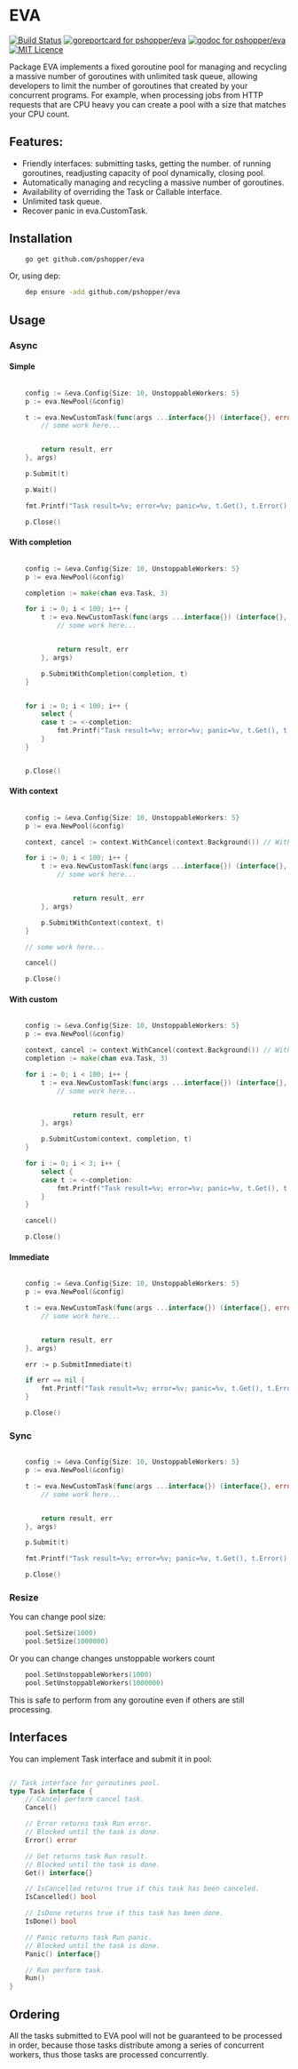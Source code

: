 # EVA

[![Build Status][1]][2]
[![goreportcard for pshopper/eva][3]][4]
[![godoc for pshopper/eva][5]][6]
[![MIT Licence][7]][8]


Package EVA implements a fixed goroutine pool for managing and recycling
a massive number of goroutines with unlimited task queue, allowing developers
to limit the number of goroutines that created by your concurrent programs.
For example, when processing jobs from HTTP requests that are CPU heavy you
can create a pool with a size that matches your CPU count.

## Features:

- Friendly interfaces: submitting tasks, getting the number.
of running goroutines, readjusting capacity of pool dynamically, closing pool.
- Automatically managing and recycling a massive number of goroutines.
- Availability of overriding the Task or Callable interface.
- Unlimited task queue.
- Recover panic in eva.CustomTask.


## Installation

```sh
    go get github.com/pshopper/eva
```

Or, using dep:

```sh
    dep ensure -add github.com/pshopper/eva
```

## Usage

### Async

#### Simple

```go

    config := &eva.Config{Size: 10, UnstoppableWorkers: 5}
    p := eva.NewPool(&config)

    t := eva.NewCustomTask(func(args ...interface{}) (interface{}, error) {
        // some work here...


        return result, err
    }, args)

    p.Submit(t)

    p.Wait()

    fmt.Printf("Task result=%v; error=%v; panic=%v, t.Get(), t.Error(), t.Panic())

    p.Close()

```

#### With completion

```go

    config := &eva.Config{Size: 10, UnstoppableWorkers: 5}
    p := eva.NewPool(&config)

    completion := make(chan eva.Task, 3)

    for i := 0; i < 100; i++ {
        t := eva.NewCustomTask(func(args ...interface{}) (interface{}, error) {
            // some work here...


            return result, err
        }, args)

        p.SubmitWithCompletion(completion, t)
    }


    for i := 0; i < 100; i++ {
        select {
        case t := <-completion:
            fmt.Printf("Task result=%v; error=%v; panic=%v, t.Get(), t.Error(), t.Panic())
        }
    }


    p.Close()

```

#### With context

```go

    config := &eva.Config{Size: 10, UnstoppableWorkers: 5}
    p := eva.NewPool(&config)

    context, cancel := context.WithCancel(context.Background()) // WithDeadline or WithTimeout

    for i := 0; i < 100; i++ {
        t := eva.NewCustomTask(func(args ...interface{}) (interface{}, error) {
            // some work here...


                return result, err
        }, args)

        p.SubmitWithContext(context, t)
    }

    // some work here...

    cancel()

    p.Close()

```

#### With custom

```go

    config := &eva.Config{Size: 10, UnstoppableWorkers: 5}
    p := eva.NewPool(&config)

    context, cancel := context.WithCancel(context.Background()) // WithDeadline or WithTimeout
    completion := make(chan eva.Task, 3)

    for i := 0; i < 100; i++ {
        t := eva.NewCustomTask(func(args ...interface{}) (interface{}, error) {
            // some work here...


                return result, err
        }, args)

        p.SubmitCustom(context, completion, t)
    }

    for i := 0; i < 3; i++ {
        select {
        case t := <-completion:
            fmt.Printf("Task result=%v; error=%v; panic=%v, t.Get(), t.Error(), t.Panic())
        }
    }

    cancel()

    p.Close()

```

#### Immediate

```go

    config := &eva.Config{Size: 10, UnstoppableWorkers: 5}
    p := eva.NewPool(&config)

    t := eva.NewCustomTask(func(args ...interface{}) (interface{}, error) {
        // some work here...


        return result, err
    }, args)

    err := p.SubmitImmediate(t)

    if err == nil {
        fmt.Printf("Task result=%v; error=%v; panic=%v, t.Get(), t.Error(), t.Panic())
    }

    p.Close()

```

### Sync

```go

    config := &eva.Config{Size: 10, UnstoppableWorkers: 5}
    p := eva.NewPool(&config)

    t := eva.NewCustomTask(func(args ...interface{}) (interface{}, error) {
        // some work here...


        return result, err
    }, args)

    p.Submit(t)

    fmt.Printf("Task result=%v; error=%v; panic=%v, t.Get(), t.Error(), t.Panic()) // like CompletableFuture

    p.Close()

```

### Resize

You can change pool size:

```go
    pool.SetSize(1000)
    pool.SetSize(1000000)
```

Or you can change changes unstoppable workers count

```go
    pool.SetUnstoppableWorkers(1000)
    pool.SetUnstoppableWorkers(1000000)
```

This is safe to perform from any goroutine even if others are still processing.

## Interfaces

You can implement Task interface and submit it in pool:

```go

// Task interface for goroutines pool.
type Task interface {
	// Cancel perform cancel task.
	Cancel()

	// Error returns task Run error.
	// Blocked until the task is done.
	Error() error

	// Get returns task Run result.
	// Blocked until the task is done.
	Get() interface{}

	// IsCancelled returns true if this task has been canceled.
	IsCancelled() bool

	// IsDone returns true if this task has been done.
	IsDone() bool

	// Panic returns task Run panic.
	// Blocked until the task is done.
	Panic() interface{}

	// Run perform task.
	Run()
}

```

## Ordering

All the tasks submitted to EVA pool will not be guaranteed to be processed in order,
because those tasks distribute among a series of concurrent workers, thus those tasks are processed concurrently.

[1]: https://travis-ci.com/pshopper/eva.svg?branch=master
[2]: https://travis-ci.com/pshopper/eva
[3]: https://goreportcard.com/badge/github.com/pshopper/eva
[4]: https://goreportcard.com/report/github.com/pshopper/eva
[5]: https://godoc.org/github.com/pshopper/eva?status.svg
[6]: https://godoc.org/github.com/pshopper/eva
[7]: https://badges.frapsoft.com/os/mit/mit.svg?v=103
[8]: https://opensource.org/licenses/mit-license.php
